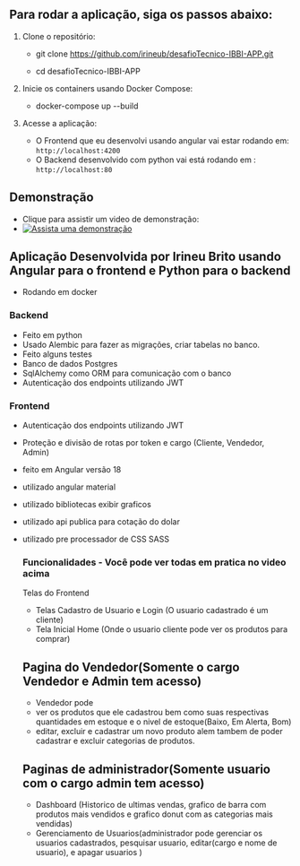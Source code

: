 ## Para rodar a aplicação, siga os passos abaixo:

1. Clone o repositório:

   - git clone https://github.com/irineub/desafioTecnico-IBBI-APP.git
   
   - cd desafioTecnico-IBBI-APP


3. Inicie os containers usando Docker Compose:

   - docker-compose up --build

4. Acesse a aplicação:
   
    - O Frontend que eu desenvolvi usando angular vai estar rodando em: `http://localhost:4200`
    - O Backend desenvolvido com python vai está rodando em : `http://localhost:80`
      
## Demonstração
- Clique para assistir um video de demonstração:
- [![Assista uma demonstração](https://img.youtube.com/vi/QdSKtQYHkTU/0.jpg)](https://www.youtube.com/watch?v=QdSKtQYHkTU)

## Aplicação Desenvolvida por Irineu Brito usando Angular para o frontend e Python para o backend
- Rodando em docker
### Backend
- Feito em python
- Usado Alembic para fazer as migrações, criar tabelas no banco.
- Feito alguns testes
- Banco de dados Postgres
- SqlAlchemy como ORM para comunicação com o banco
- Autenticação dos endpoints utilizando JWT

### Frontend
- Autenticação dos endpoints utilizando JWT
- Proteção e divisão de rotas por token e cargo (Cliente, Vendedor, Admin)
- feito em Angular versão 18
- utilizado angular material
- utilizado bibliotecas exibir graficos
- utilizado api publica para cotação do dolar
- utilizado pre processador de CSS SASS

  ### Funcionalidades - Você pode ver todas em pratica no video acima
  Telas do Frontend
  - Telas Cadastro de Usuario e Login (O usuario cadastrado é um cliente)
  - Tela Inicial Home (Onde o usuario cliente pode ver os produtos para comprar)
  ## Pagina do Vendedor(Somente o cargo Vendedor e Admin tem acesso)
    - Vendedor pode
    - ver os produtos que ele cadastrou bem como suas respectivas quantidades em estoque e o nivel de estoque(Baixo, Em Alerta, Bom)
    - editar, excluir e cadastrar um novo produto alem tambem de poder cadastrar e excluir categorias de produtos.
  ## Paginas de administrador(Somente usuario com o cargo admin tem acesso)
     - Dashboard (Historico de ultimas vendas, grafico de barra com produtos mais vendidos e grafico donut com as categorias mais vendidas)
     - Gerenciamento de Usuarios(administrador pode gerenciar os usuarios cadastrados, pesquisar usuario, editar(cargo e nome de usuario), e apagar usuarios )



